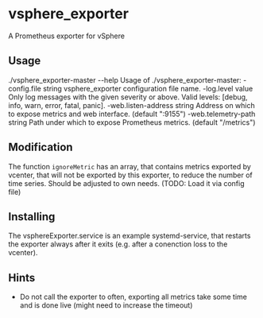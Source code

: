 # vsphere_exporter
A Prometheus exporter for vSphere

## Usage

 ./vsphere_exporter-master --help
Usage of ./vsphere_exporter-master:
-config.file string
vsphere_exporter configuration file name.
-log.level value
Only log messages with the given severity or above. Valid levels: [debug, info, warn, error, fatal, panic].
-web.listen-address string
Address on which to expose metrics and web interface. (default ":9155")
-web.telemetry-path string
Path under which to expose Prometheus metrics. (default "/metrics")

## Modification

The function `ignoreMetric` has an array, that contains metrics exported by vcenter, that will not be exported by this exporter, to reduce the number of time series.
Should be adjusted to own needs. (TODO: Load it via config file)

## Installing

The vsphereExporter.service is an example systemd-service, that restarts the exporter always after it exits (e.g. after a conenction loss to the vcenter).

## Hints

 - Do not call the exporter to often, exporting all metrics take some time and is done live (might need to increase the timeout)
 
